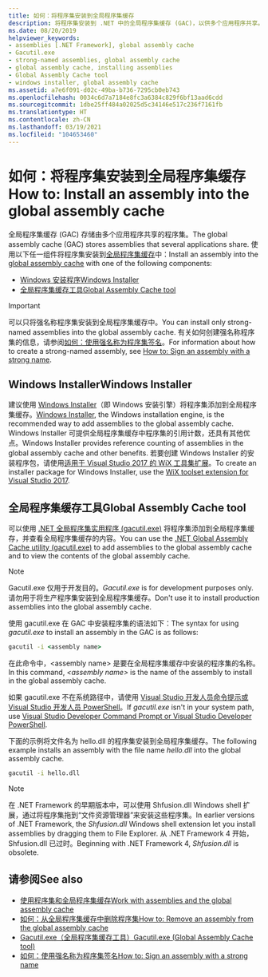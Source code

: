 ```yaml
---
title: 如何：将程序集安装到全局程序集缓存
description: 将程序集安装到 .NET 中的全局程序集缓存 (GAC)，以供多个应用程序共享。 使用 Windows Installer 或 GAC 实用程序。
ms.date: 08/20/2019
helpviewer_keywords:
- assemblies [.NET Framework], global assembly cache
- Gacutil.exe
- strong-named assemblies, global assembly cache
- global assembly cache, installing assemblies
- Global Assembly Cache tool
- windows installer, global assembly cache
ms.assetid: a7e6f091-d02c-49ba-b736-7295cb0eb743
ms.openlocfilehash: 0034c6d7a7184e8fc3a6384c829f6bf13aad6cdd
ms.sourcegitcommit: 1dbe25ff484a02025d5c34146e517c236f7161fb
ms.translationtype: HT
ms.contentlocale: zh-CN
ms.lasthandoff: 03/19/2021
ms.locfileid: "104653460"
---
```

# <a name="how-to-install-an-assembly-into-the-global-assembly-cache"></a><span data-ttu-id="595f1-104">如何：将程序集安装到全局程序集缓存</span><span class="sxs-lookup"><span data-stu-id="595f1-104">How to: Install an assembly into the global assembly cache</span></span>

<span data-ttu-id="595f1-105">全局程序集缓存 (GAC) 存储由多个应用程序共享的程序集。</span><span class="sxs-lookup"><span data-stu-id="595f1-105">The global assembly cache (GAC) stores assemblies that several applications share.</span></span> <span data-ttu-id="595f1-106">使用以下任一组件将程序集安装到[全局程序集缓存](gac.md)中：</span><span class="sxs-lookup"><span data-stu-id="595f1-106">Install an assembly into the [global assembly cache](gac.md) with one of the following components:</span></span>

- [<span data-ttu-id="595f1-107">Windows 安装程序</span><span class="sxs-lookup"><span data-stu-id="595f1-107">Windows Installer</span></span>](#windows-installer)
- [<span data-ttu-id="595f1-108">全局程序集缓存工具</span><span class="sxs-lookup"><span data-stu-id="595f1-108">Global Assembly Cache tool</span></span>](#global-assembly-cache-tool)

> [!IMPORTANT]
> <span data-ttu-id="595f1-109">可以只将强名称程序集安装到全局程序集缓存中。</span><span class="sxs-lookup"><span data-stu-id="595f1-109">You can install only strong-named assemblies into the global assembly cache.</span></span> <span data-ttu-id="595f1-110">有关如何创建强名称程序集的信息，请参阅[如何：使用强名称为程序集签名](../../standard/assembly/sign-strong-name.md)。</span><span class="sxs-lookup"><span data-stu-id="595f1-110">For information about how to create a strong-named assembly, see [How to: Sign an assembly with a strong name](../../standard/assembly/sign-strong-name.md).</span></span>

## <a name="windows-installer"></a><span data-ttu-id="595f1-111">Windows Installer</span><span class="sxs-lookup"><span data-stu-id="595f1-111">Windows Installer</span></span>

<span data-ttu-id="595f1-112">建议使用 [Windows Installer](/windows/desktop/Msi/installation-of-assemblies-to-the-global-assembly-cache)（即 Windows 安装引擎）将程序集添加到全局程序集缓存。</span><span class="sxs-lookup"><span data-stu-id="595f1-112">[Windows Installer](/windows/desktop/Msi/installation-of-assemblies-to-the-global-assembly-cache), the Windows installation engine, is the recommended way to add assemblies to the global assembly cache.</span></span> <span data-ttu-id="595f1-113">Windows Installer 可提供全局程序集缓存中程序集的引用计数，还具有其他优点。</span><span class="sxs-lookup"><span data-stu-id="595f1-113">Windows Installer provides reference counting of assemblies in the global assembly cache and other benefits.</span></span> <span data-ttu-id="595f1-114">若要创建 Windows Installer 的安装程序包，请使用[适用于 Visual Studio 2017 的 WiX 工具集扩展](https://marketplace.visualstudio.com/items?itemName=RobMensching.WixToolsetVisualStudio2017Extension)。</span><span class="sxs-lookup"><span data-stu-id="595f1-114">To create an installer package for Windows Installer, use the [WiX toolset extension for Visual Studio 2017](https://marketplace.visualstudio.com/items?itemName=RobMensching.WixToolsetVisualStudio2017Extension).</span></span>

## <a name="global-assembly-cache-tool"></a><span data-ttu-id="595f1-115">全局程序集缓存工具</span><span class="sxs-lookup"><span data-stu-id="595f1-115">Global Assembly Cache tool</span></span>

<span data-ttu-id="595f1-116">可以使用 [.NET 全局程序集实用程序 (gacutil.exe)](../tools/gacutil-exe-gac-tool.md) 将程序集添加到全局程序集缓存，并查看全局程序集缓存的内容。</span><span class="sxs-lookup"><span data-stu-id="595f1-116">You can use the [.NET Global Assembly Cache utility (gacutil.exe)](../tools/gacutil-exe-gac-tool.md) to add assemblies to the global assembly cache and to view the contents of the global assembly cache.</span></span>

   > [!NOTE]
   > <span data-ttu-id="595f1-117">Gacutil.exe 仅用于开发目的。</span><span class="sxs-lookup"><span data-stu-id="595f1-117">*Gacutil.exe* is for development purposes only.</span></span> <span data-ttu-id="595f1-118">请勿用于将生产程序集安装到全局程序集缓存。</span><span class="sxs-lookup"><span data-stu-id="595f1-118">Don't use it to install production assemblies into the global assembly cache.</span></span>

<span data-ttu-id="595f1-119">使用 gacutil.exe 在 GAC 中安装程序集的语法如下：</span><span class="sxs-lookup"><span data-stu-id="595f1-119">The syntax for using *gacutil.exe* to install an assembly in the GAC is as follows:</span></span>

```cmd
gacutil -i <assembly name>
```

<span data-ttu-id="595f1-120">在此命令中，\<assembly name> 是要在全局程序集缓存中安装的程序集的名称。</span><span class="sxs-lookup"><span data-stu-id="595f1-120">In this command, *\<assembly name>* is the name of the assembly to install in the global assembly cache.</span></span>

<span data-ttu-id="595f1-121">如果 gacutil.exe 不在系统路径中，请使用 [Visual Studio 开发人员命令提示或 Visual Studio 开发人员 PowerShell](/visualstudio/ide/reference/command-prompt-powershell)。</span><span class="sxs-lookup"><span data-stu-id="595f1-121">If *gacutil.exe* isn't in your system path, use [Visual Studio Developer Command Prompt or Visual Studio Developer PowerShell](/visualstudio/ide/reference/command-prompt-powershell).</span></span>

<span data-ttu-id="595f1-122">下面的示例将文件名为 hello.dll 的程序集安装到全局程序集缓存。</span><span class="sxs-lookup"><span data-stu-id="595f1-122">The following example installs an assembly with the file name *hello.dll* into the global assembly cache.</span></span>

```cmd
gacutil -i hello.dll
```

> [!NOTE]
> <span data-ttu-id="595f1-123">在 .NET Framework 的早期版本中，可以使用 Shfusion.dll Windows shell 扩展，通过将程序集拖到“文件资源管理器”来安装这些程序集。</span><span class="sxs-lookup"><span data-stu-id="595f1-123">In earlier versions of .NET Framework, the *Shfusion.dll* Windows shell extension let you install assemblies by dragging them to File Explorer.</span></span> <span data-ttu-id="595f1-124">从 .NET Framework 4 开始，Shfusion.dll 已过时。</span><span class="sxs-lookup"><span data-stu-id="595f1-124">Beginning with .NET Framework 4, *Shfusion.dll* is obsolete.</span></span>

## <a name="see-also"></a><span data-ttu-id="595f1-125">请参阅</span><span class="sxs-lookup"><span data-stu-id="595f1-125">See also</span></span>

- [<span data-ttu-id="595f1-126">使用程序集和全局程序集缓存</span><span class="sxs-lookup"><span data-stu-id="595f1-126">Work with assemblies and the global assembly cache</span></span>](working-with-assemblies-and-the-gac.md)
- [<span data-ttu-id="595f1-127">如何：从全局程序集缓存中删除程序集</span><span class="sxs-lookup"><span data-stu-id="595f1-127">How to: Remove an assembly from the global assembly cache</span></span>](how-to-remove-an-assembly-from-the-gac.md)
- [<span data-ttu-id="595f1-128">Gacutil.exe（全局程序集缓存工具）</span><span class="sxs-lookup"><span data-stu-id="595f1-128">Gacutil.exe (Global Assembly Cache tool)</span></span>](../tools/gacutil-exe-gac-tool.md)
- [<span data-ttu-id="595f1-129">如何：使用强名称为程序集签名</span><span class="sxs-lookup"><span data-stu-id="595f1-129">How to: Sign an assembly with a strong name</span></span>](../../standard/assembly/sign-strong-name.md)
